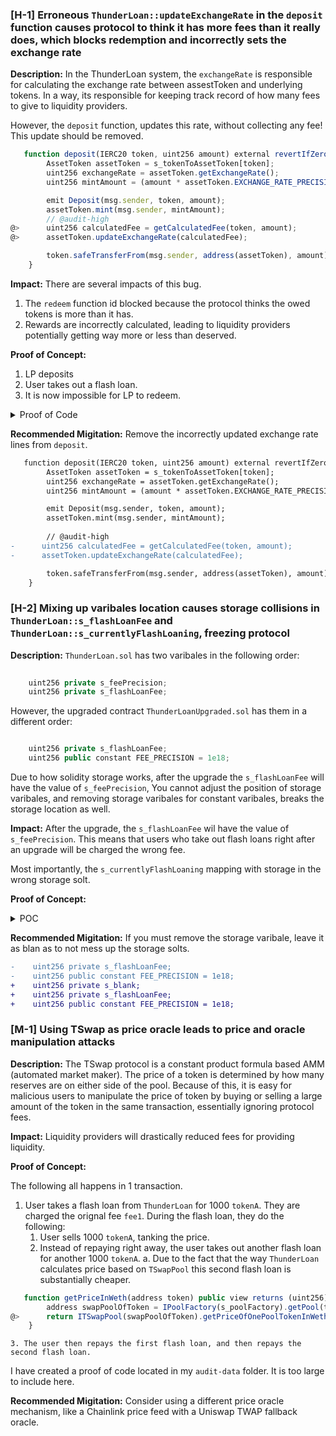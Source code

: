 ### [H-1] Erroneous `ThunderLoan::updateExchangeRate` in the `deposit` function causes protocol to think it has more fees than it really does, which blocks redemption and incorrectly sets the exchange rate

**Description:** In the ThunderLoan system, the `exchangeRate` is responsible for calculating the exchange rate between assestToken and underlying tokens. In a way, its responsible for keeping track record of how many fees to give to liquidity providers.

However, the `deposit` function, updates this rate, without collecting any fee! This update should be removed.

```javascript
   function deposit(IERC20 token, uint256 amount) external revertIfZero(amount) revertIfNotAllowedToken(token) {
        AssetToken assetToken = s_tokenToAssetToken[token];
        uint256 exchangeRate = assetToken.getExchangeRate();
        uint256 mintAmount = (amount * assetToken.EXCHANGE_RATE_PRECISION()) / exchangeRate;

        emit Deposit(msg.sender, token, amount);
        assetToken.mint(msg.sender, mintAmount);
        // @audit-high
@>      uint256 calculatedFee = getCalculatedFee(token, amount);
@>      assetToken.updateExchangeRate(calculatedFee);

        token.safeTransferFrom(msg.sender, address(assetToken), amount);
    }

```

**Impact:** There are several impacts of this bug.

1. The `redeem` function id blocked because the protocol thinks the owed tokens is more than it has.
2. Rewards are incorrectly calculated, leading to liquidity providers potentially getting way more or less than deserved.

**Proof of Concept:**

1. LP deposits
2. User takes out a flash loan.
3. It is now impossible for LP to redeem.

<details>
<summary>Proof of Code</summary>

Place the following into `ThunderLoanTest.t.sol`

```javascript
function testRedeemAfterLoan() public setAllowedToken hasDeposits {
        uint256 amountToBorrow = AMOUNT * 10;
        uint256 calculatedFee = thunderLoan.getCalculatedFee( tokenA, amountToBorrow );

        vm.startPrank(user);
        tokenA.mint(address(mockFlashLoanReceiver), AMOUNT); // fee
        thunderLoan.flashloan( address(mockFlashLoanReceiver), tokenA, amountToBorrow, "" );
        vm.stopPrank();
    
        uint256 amountToRedeem = type(uint256).max;
        vm.startPrank(liquidityProvider);
        thunderLoan.redeem(tokenA, amountToRedeem);
    }

```

</details>

**Recommended Migitation:** Remove the incorrectly updated exchange rate lines from `deposit`.

```diff
   function deposit(IERC20 token, uint256 amount) external revertIfZero(amount) revertIfNotAllowedToken(token) {
        AssetToken assetToken = s_tokenToAssetToken[token];
        uint256 exchangeRate = assetToken.getExchangeRate();
        uint256 mintAmount = (amount * assetToken.EXCHANGE_RATE_PRECISION()) / exchangeRate;

        emit Deposit(msg.sender, token, amount);
        assetToken.mint(msg.sender, mintAmount);
        
        // @audit-high
-      uint256 calculatedFee = getCalculatedFee(token, amount);
-      assetToken.updateExchangeRate(calculatedFee);

        token.safeTransferFrom(msg.sender, address(assetToken), amount);
    }
```

### [H-2] Mixing up varibales location causes storage collisions in `ThunderLoan::s_flashLoanFee` and `ThunderLoan::s_currentlyFlashLoaning`, freezing protocol

**Description:** `ThunderLoan.sol` has two varibales in the following order:

```javascript
  
    uint256 private s_feePrecision; 
    uint256 private s_flashLoanFee; 

```

However, the upgraded contract `ThunderLoanUpgraded.sol` has them in a different order:

```javascript

    uint256 private s_flashLoanFee; 
    uint256 public constant FEE_PRECISION = 1e18;
```

Due to how solidity storage works, after the upgrade the `s_flashLoanFee` will have the value of `s_feePrecision`, You cannot adjust the position of storage varibales, and removing storage varibales for constant varibales, breaks the storage location as well.

**Impact:** After the upgrade, the `s_flashLoanFee` wil have the value of `s_feePrecision`. This means that users who take out flash loans right after an upgrade will be charged the wrong fee.

Most importantly, the `s_currentlyFlashLoaning` mapping with storage in the wrong storage solt.

**Proof of Concept:**

<details>
<summary> POC</summary>

Place the following into `ThunderLoanTest.t.sol`.

```javascript

import {ThunderLoanUpgraded} from "../../src/upgradedProtocols/ThunderLoanUpgraded.sol";
.
.
.
function testUpgradeBreaks() public {
        uint256 feeBeforeUpgrade = thunderLoan.getFee();
        vm.startPrank(thunderLoan.owner());

        ThunderLoanUpgraded upgraded = new ThunderLoanUpgraded();

        thunderLoan.upgradeToAndCall(address(upgraded), "");
        uint256 feeAfterUpgrade = thunderLoan.getFee();
        vm.stopPrank();
        console2.log("Fee Before : ", feeBeforeUpgrade);
        console2.log("Fee After : ", feeAfterUpgrade);

        assert(feeBeforeUpgrade != feeAfterUpgrade);
    }

```

You can also see the storage layout difference by running `forge inspect ThunderLoan storage` and `forge inspect ThunderLoanUpgraded storage`
</details>

**Recommended Migitation:** If you must remove the storage varibale, leave  it as blan as to not mess up the storage solts.

```diff
-    uint256 private s_flashLoanFee; 
-    uint256 public constant FEE_PRECISION = 1e18;
+    uint256 private s_blank;
+    uint256 private s_flashLoanFee; 
+    uint256 public constant FEE_PRECISION = 1e18;

```

### [M-1] Using TSwap as price oracle leads to price and oracle manipulation attacks

**Description:** The TSwap protocol is a constant product formula based AMM (automated market maker). The price of a token is determined by how many reserves are on either side of the pool. Because of this, it is easy for malicious users to manipulate the price of token by buying or selling a large amount of the token in the same transaction, essentially ignoring protocol fees.

**Impact:** Liquidity providers will drastically reduced fees for providing liquidity.

**Proof of Concept:**

The following all happens in 1 transaction.

1. User takes a flash loan from `ThunderLoan` for 1000 `tokenA`. They are charged the orignal fee `fee1`. During the flash loan, they do the following:
    1. User sells 1000 `tokenA`, tanking the price.
    2. Instead of repaying right away, the user takes out another flash loan for another 1000 `tokenA`.
       a. Due to the fact that the way `ThunderLoan` calculates price based on `TSwapPool` this second flash loan is substantially cheaper.

```javascript
   function getPriceInWeth(address token) public view returns (uint256) {
        address swapPoolOfToken = IPoolFactory(s_poolFactory).getPool(token);
@>      return ITSwapPool(swapPoolOfToken).getPriceOfOnePoolTokenInWeth();
    }
```

    3. The user then repays the first flash loan, and then repays the second flash loan.

I have created a proof of code located in my `audit-data` folder. It is too large to include here.

**Recommended Migitation:** Consider using a different price oracle mechanism, like a Chainlink price feed with a Uniswap TWAP fallback oracle.
